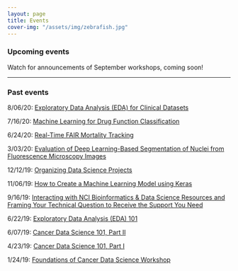 ```yaml
---
layout: page
title: Events
cover-img: "/assets/img/zebrafish.jpg"
---
```


### Upcoming events

Watch for announcements of September workshops, coming soon!

---

### Past events

8/06/20: [Exploratory Data Analysis (EDA) for Clinical Datasets](../2020-08-06-Exploratory_Data_Analysis_for_Clinical_Datasets)

7/16/20: [Machine Learning for Drug Function Classification](../2020-06-29-machine_learning_for_drug_function_classification)  

6/24/20: [Real-Time FAIR Mortality Tracking](../2020-06-15-real-time_fair_mortality_tracking)  

3/03/20: [Evaluation of Deep Learning-Based Segmentation of Nuclei from Fluorescence Microscopy Images](../2020-03-03-evaluation_of_deep_learning-based_segmentation_of_nuclei_from_fluorescence_microscopy_images)  

12/12/19: [Organizing Data Science Projects](../2019-12-12-organizing_data_science_projects)  

11/06/19: [How to Create a Machine Learning Model using Keras](../2019-11-06-how_to_create_a_machine_learning_model_using_keras)  

9/16/19: [Interacting with NCI Bioinformatics & Data Science Resources and Framing Your Technical Question to Receive the Support You Need](../2019-09-16-interacting_with_nci_bioinformatics_and_data_science_resources_and_framing_your_technical_question_to_receive_the_support_you_need)  

6/22/19: [Exploratory Data Analysis (EDA) 101](../2019-06-22-exploratory_data_analysis_101)  

6/07/19: [Cancer Data Science 101, Part II](../2019-06-07-cancer_data_science_101_part_ii)  

4/23/19: [Cancer Data Science 101, Part I](../2019-04-23-cancer_data_science_101_part_i)  

1/24/19: [Foundations of Cancer Data Science Workshop](../2019-01-24-foundations_of_cancer_data_science_workshop)  

